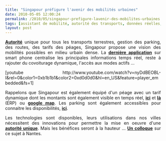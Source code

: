 ```yaml
---
title: "Singapour préfigure l'avenir des mobilités urbaines"
date: 2010-05-05 12:00:24
permalink: /2010/05/singapour-prefigure-lavenir-des-mobilites-urbaines.html
tags: [assistant de mobilité, autorité des transports, données réelles, internet, iphone, multimodes, partage de données, partage de la voirie, Pay as You Move]
layout: post
---
```


<p style="text-align: justify"><strong><a href="https://gabrielplassat.github.io/transportsdufutur/2009/11/autorite-des-transports-vers-une-revolution.html" target="_blank">Autorité</a></strong> unique pour tous les transports terrestres, gestion des parking, des routes, des tarifs des péages, Singapour propose une vision des mobilités possibles en milieu urbain dense. La <strong><a href="http://www.onemotoring.com.sg/publish/onemotoring/en/on_the_roads.html" target="_blank">dernière application</a></strong> sur smart phone centralise les principales informations temps réel, reste à rajouter du covoiturage dynamique, l'accès aux modes actifs ...</p> <p style="text-align: justify">  [youtube http://www.youtube.com/watch?v=nyDdBEOBL-I&rel=0&color1=0xb1b1b1&color2=0xd0d0d0&hl=en_US&feature=player_embedded&fs=1]</p> <p style="text-align: justify">Rappelons que Singapour est également équipé d'un péage avec un tarif dynamique dont les montants sont également visible en temps réel, <strong><a href="http://interactivemap.onemotoring.com.sg/mapapp/index.html?param=redirect" target="_blank">ici</a></strong> et <strong><a href="http://www.onemotoring.com.sg/publish/onemotoring/en/on_the_roads/ERP_Rates.html" target="_blank">là</a></strong> (ERP) ou <strong><a href="http://maps.google.com.sg/" target="_blank">google map</a></strong>. Les parking sont également accessibles pour connaitre les disponibilités, <strong><a href="http://www.onemotoring.com.sg/publish/onemotoring/en/on_the_roads/parking/parking_lot.html?area=Orchard&flag=true" target="_blank">ici</a></strong>.</p> <p style="text-align: justify">Les technologies sont disponibles, leurs utilisations dans nos villes nécessitent des innovations pour permettre la mise en oeuvre d'une <strong><a href="https://gabrielplassat.github.io/transportsdufutur/2009/11/autorite-des-transports-vers-une-revolution.html" target="_blank">autorité unique</a></strong>. Mais les bénéfices seront à la hauteur ... <strong><a href="http://www.droit.univ-nantes.fr/labos/dcs/upload/pdf/Programme_15.pdf" target="_blank">Un colloque</a></strong> sur ce sujet à Nantes.</p>
